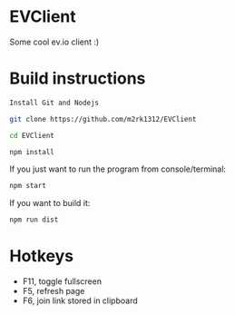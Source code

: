 # EVClient
Some cool ev.io client :)

# Build instructions
```sh
Install Git and Nodejs
```
```sh
git clone https://github.com/m2rk1312/EVClient
```
```sh
cd EVClient
```
```sh
npm install
```
If you just want to run the program from console/terminal:
```sh
npm start
```
If you want to build it:
```sh
npm run dist
```

# Hotkeys
- F11, toggle fullscreen
- F5, refresh page
- F6, join link stored in clipboard
